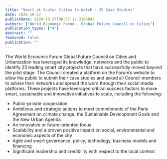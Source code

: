 ```yaml
---
title: "Smart at Scale: Cities to Watch - 25 Case Studies"
date: 2020-10-27
publishDate: 2020-10-27T08:57:17.218689Z
authors: ["World Economic Forum - Global Future Council on Cities"]
publication_types: ["4"]
abstract: ""
featured: false
publication: ""
---
```


The World Economic Forum Global Future Council on Cities and Urbanization has leveraged its knowledge, networks and the public to identify 25 leading smart city projects that have successfully moved beyond the pilot stage.
The Council created a platform on the Forum’s website to allow the public
to submit their case studies and asked all Council members to advise their networks and spread the word through their social media platforms.
These projects have leveraged critical success factors to move smart, sustainable and innovative initiatives to scale, including the following:

- Public-private cooperation
- Ambitious and strategic actions to meet commitments of the Paris Agreement on climate change, the Sustainable Development Goals and the New Urban Agenda
- An innovative or future-oriented focus
- Scalability and a proven positive impact on social, environmental and economic aspects of the city
- Agile and smart governance, policy, technology, business models and financing
- Significant leadership and credibility with respect to the local context